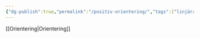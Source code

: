 ```yaml
---
{"dg-publish":true,"permalink":"/positiv-orientering/","tags":["linjäralgebra"]}
---
```




[[Orientering\|Orientering]]